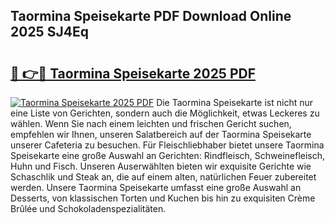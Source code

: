 ## Taormina Speisekarte PDF Download Online 2025 SJ4Eq

# <h2><a href="http://gc6iho.nevu.top/?p=Taormina+Speisekarte">🔗 👉🔴 Taormina Speisekarte 2025 PDF</a></h2>

[![Taormina Speisekarte 2025 PDF](https://i.imgur.com/dBaPXMq.png)](http://gc6iho.nevu.top/?p=Taormina+Speisekarte)
Die Taormina Speisekarte ist nicht nur eine Liste von Gerichten, sondern auch die Möglichkeit, etwas Leckeres zu wählen. Wenn Sie nach einem leichten und frischen Gericht suchen, empfehlen wir Ihnen, unseren Salatbereich auf der Taormina Speisekarte unserer Cafeteria zu besuchen. Für Fleischliebhaber bietet unsere Taormina Speisekarte eine große Auswahl an Gerichten: Rindfleisch, Schweinefleisch, Huhn und Fisch. Unseren Auserwählten bieten wir exquisite Gerichte wie Schaschlik und Steak an, die auf einem alten, natürlichen Feuer zubereitet werden. Unsere Taormina Speisekarte umfasst eine große Auswahl an Desserts, von klassischen Torten und Kuchen bis hin zu exquisiten Crème Brûlée und Schokoladenspezialitäten.
